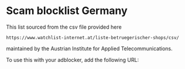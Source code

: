 # Scam blocklist Germany

This list sourced from the csv file provided here

```
https://www.watchlist-internet.at/liste-betruegerischer-shops/csv/
```

maintained by the Austrian Institute for Applied Telecommunications.

To use this with your adblocker, add the following URL:
